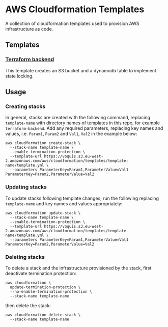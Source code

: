 # AWS Cloudformation Templates
A collection of cloudformation templates used to provision AWS infrastructure as code.

## Templates
### [Terraform backend](templates/terraform-backend/README.md)
This template creates an S3 bucket and a dynamodb table to implement state locking.

## Usage
### Creating stacks
In general, stacks are created with the following command, replacing `template-name` with directory names of templates in this repo, for example `terraform-backend`.
Add any required parameters, replacing key names and values, i.e. `Param1`, `Param2` and `Val1`, `Val2` in the example below:

```shell
aws cloudformation create-stack \
  --stack-name template-name \
  --enable-termination-protection \
  --template-url https://voquis.s3.eu-west-2.amazonaws.com/aws/cloudformation/templates/template-name/template.yml \
  --parameters ParameterKey=Param1,ParameterValue=Val1 ParameterKey=Param2,ParameterValue=Val2
```

### Updating stacks
To update stacks following template changes, run the following replacing `template-name` and key names and values appropriately:
```shell
aws cloudformation update-stack \
  --stack-name template-name \
  --enable-termination-protection \
  --template-url https://voquis.s3.eu-west-2.amazonaws.com/aws/cloudformation/templates/template-name/template.yml \
  --parameters ParameterKey=Param1,ParameterValue=Val1 ParameterKey=Param2,ParameterValue=Val2
```

### Deleting stacks
To delete a stack and the infrastructure provisioned by the stack, first deactivate termination protection:
```shell
aws cloudformation \
  update-termination-protection \
  --no-enable-termination-protection \
  --stack-name template-name
```
then delete the stack:
```shell
aws cloudformation delete-stack \
  --stack-name template-name
```

